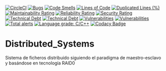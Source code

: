 [![CircleCI](https://circleci.com/gh/Pitenager/Distributed_Systems.svg?style=shield)](https://circleci.com/gh/circleci/circleci-docs)
[![Bugs](https://sonarcloud.io/api/project_badges/measure?project=Pitenager_Distributed_Systems&metric=bugs)](https://sonarcloud.io/dashboard?id=Pitenager_Distributed_Systems)
[![Code Smells](https://sonarcloud.io/api/project_badges/measure?project=Pitenager_Distributed_Systems&metric=code_smells)](https://sonarcloud.io/dashboard?id=Pitenager_Distributed_Systems)
[![Lines of Code](https://sonarcloud.io/api/project_badges/measure?project=Pitenager_Distributed_Systems&metric=ncloc)](https://sonarcloud.io/dashboard?id=Pitenager_Distributed_Systems)
[![Duplicated Lines (%)](https://sonarcloud.io/api/project_badges/measure?project=Pitenager_Distributed_Systems&metric=duplicated_lines_density)](https://sonarcloud.io/dashboard?id=Pitenager_Distributed_Systems)
[![Maintainability Rating](https://sonarcloud.io/api/project_badges/measure?project=Pitenager_Distributed_Systems&metric=sqale_rating)](https://sonarcloud.io/dashboard?id=Pitenager_Distributed_Systems)
[![Reliability Rating](https://sonarcloud.io/api/project_badges/measure?project=Pitenager_Distributed_Systems&metric=reliability_rating)](https://sonarcloud.io/dashboard?id=Pitenager_Distributed_Systems)
[![Security Rating](https://sonarcloud.io/api/project_badges/measure?project=Pitenager_Distributed_Systems&metric=security_rating)](https://sonarcloud.io/dashboard?id=Pitenager_Distributed_Systems)
[![Technical Debt](https://sonarcloud.io/api/project_badges/measure?project=Pitenager_Distributed_Systems&metric=sqale_index)](https://sonarcloud.io/dashboard?id=Pitenager_Distributed_Systems) [![Technical Debt](https://sonarcloud.io/api/project_badges/measure?project=Pitenager_Distributed_Systems&metric=sqale_index)](https://sonarcloud.io/dashboard?id=Pitenager_Distributed_Systems)
[![Vulnerabilities](https://sonarcloud.io/api/project_badges/measure?project=Pitenager_Distributed_Systems&metric=vulnerabilities)](https://sonarcloud.io/dashboard?id=Pitenager_Distributed_Systems) [![Vulnerabilities](https://sonarcloud.io/api/project_badges/measure?project=Pitenager_Distributed_Systems&metric=vulnerabilities)](https://sonarcloud.io/dashboard?id=Pitenager_Distributed_Systems)
[![Total alerts](https://img.shields.io/lgtm/alerts/g/Pitenager/Distributed_Systems.svg?logo=lgtm&logoWidth=18)](https://lgtm.com/projects/g/Pitenager/Distributed_Systems/alerts/)
[![Language grade: C/C++](https://img.shields.io/lgtm/grade/cpp/g/Pitenager/Distributed_Systems.svg?logo=lgtm&logoWidth=18)](https://lgtm.com/projects/g/Pitenager/Distributed_Systems/context:cpp)
[![Codacy Badge](https://api.codacy.com/project/badge/Grade/0b5319b4439a4f3d97330fea00bd43ac)](https://app.codacy.com/gh/Pitenager/Distributed_Systems?utm_source=github.com&utm_medium=referral&utm_content=Pitenager/Distributed_Systems&utm_campaign=Badge_Grade)

# Distributed_Systems

Sistema de ficheros distribuido siguiendo el paradigma de maestro-esclavo y basándose en tecnología RAID0
